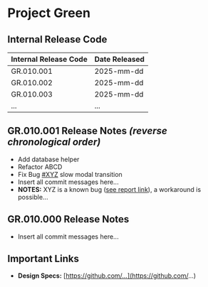 # Project Green
  

## Internal Release Code  

| Internal Release Code | Date Released |
|----------------------|--------------|
| GR.010.001          | 2025-mm-dd   |
| GR.010.002          | 2025-mm-dd   |
| GR.010.003          | 2025-mm-dd   |
| ...                 | ...          |

## GR.010.001 Release Notes _(reverse chronological order)_  

- Add database helper  
- Refactor ABCD  
- Fix Bug [#XYZ](#) slow modal transition  
- Insert all commit messages here...  
- **NOTES:** XYZ is a known bug ([see report link](#)), a workaround is possible...  

## GR.010.000 Release Notes  

- Insert all commit messages here...  

## Important Links  
- **Design Specs:** [https://github.com/...](https://github.com/...)  
